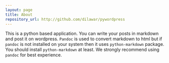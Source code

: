 ```yaml
---
layout: page
title: About
repository_url: http://github.com/dilawar/pywordpress
---
```


This is a python based application. You can write your posts in markdown and
post it on wordpress. `Pandoc` is used to convert markdown to html but if
`pandoc` is not installed on your system then it uses `python-markdown`
package. You should install `python-markdown` at least. We strongly recommend
using `pandoc` for best experience.


